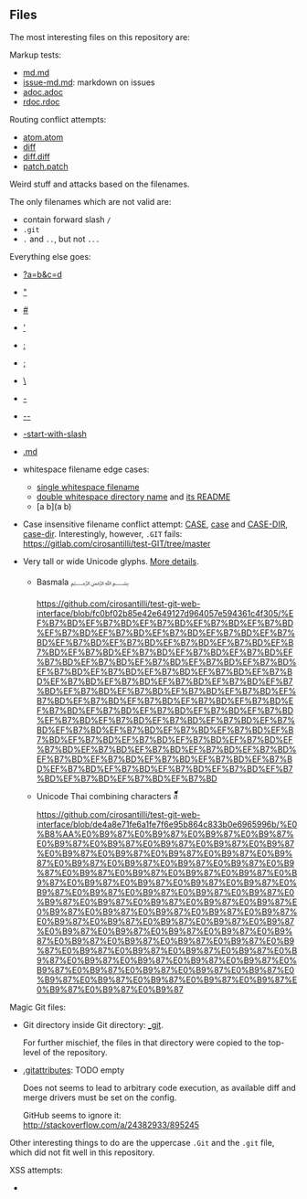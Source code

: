 ## Files

The most interesting files on this repository are:

Markup tests:

- [md.md](markdown.md)
- [issue-md.md](issue-markdown.md): markdown on issues
- [adoc.adoc](adoc.adoc)
- [rdoc.rdoc](rdoc.rdoc)

Routing conflict attempts:

- [atom.atom](atom.atom)
- [diff](diff)
- [diff.diff](diff.diff)
- [patch.patch](patch.patch)

Weird stuff and attacks based on the filenames.

The only filenames which are not valid are:

- contain forward slash `/`
- `.git`
- `.` and `..`, but not `...`

Everything else goes:

-   [?a=b&c=d](?a=b&c=d)

-   ["](")

-   [#](#)

-   ['](')

-   [:](:)

-   [;](;)

-   [\\](\\)

-   [-](-)

-   [--](--)

-   [-start-with-slash](-start-with-slash)

-   [\.md](\.md)

-   whitespace filename edge cases:

    - [single whitespace filename](%20)
    - [double whitespace directory name](%20%20/) and [its README](%20%20/README.md)
    - [a b](a b)

-   Case insensitive filename conflict attempt: [CASE](CASE), [case](case) and [CASE-DIR](CASE-DIR), [case-dir](case-dir). Interestingly, however, `.GIT` fails: <https://gitlab.com/cirosantilli/test-GIT/tree/master>

-   Very tall or wide Unicode glyphs. [More details](https://www.quora.com/What-are-the-coolest-Unicode-characters/answer/Ciro-Santilli-%E5%85%AD%E5%9B%9B%E4%BA%8B%E4%BB%B6-%E6%B3%95%E8%BD%AE%E5%8A%9F-%E7%BA%B3%E7%B1%B3%E6%AF%94%E4%BA%9A-%E5%A8%81%E8%A7%86).

    -   Basmala ﷽

        <https://github.com/cirosantilli/test-git-web-interface/blob/fc0bf02b85e42e649127d964057e594361c4f305/%EF%B7%BD%EF%B7%BD%EF%B7%BD%EF%B7%BD%EF%B7%BD%EF%B7%BD%EF%B7%BD%EF%B7%BD%EF%B7%BD%EF%B7%BD%EF%B7%BD%EF%B7%BD%EF%B7%BD%EF%B7%BD%EF%B7%BD%EF%B7%BD%EF%B7%BD%EF%B7%BD%EF%B7%BD%EF%B7%BD%EF%B7%BD%EF%B7%BD%EF%B7%BD%EF%B7%BD%EF%B7%BD%EF%B7%BD%EF%B7%BD%EF%B7%BD%EF%B7%BD%EF%B7%BD%EF%B7%BD%EF%B7%BD%EF%B7%BD%EF%B7%BD%EF%B7%BD%EF%B7%BD%EF%B7%BD%EF%B7%BD%EF%B7%BD%EF%B7%BD%EF%B7%BD%EF%B7%BD%EF%B7%BD%EF%B7%BD%EF%B7%BD%EF%B7%BD%EF%B7%BD%EF%B7%BD%EF%B7%BD%EF%B7%BD%EF%B7%BD%EF%B7%BD%EF%B7%BD%EF%B7%BD%EF%B7%BD%EF%B7%BD%EF%B7%BD%EF%B7%BD%EF%B7%BD%EF%B7%BD%EF%B7%BD%EF%B7%BD%EF%B7%BD%EF%B7%BD%EF%B7%BD%EF%B7%BD%EF%B7%BD%EF%B7%BD%EF%B7%BD%EF%B7%BD%EF%B7%BD%EF%B7%BD%EF%B7%BD%EF%B7%BD%EF%B7%BD%EF%B7%BD%EF%B7%BD%EF%B7%BD%EF%B7%BD%EF%B7%BD>

    -   Unicode Thai combining characters ส็็็็็็็็็็็็็็็็็็็็็็็็็็็็็็็็็็็็็็็็็็็็็็็็็็็็็็็็็็็็็็็็็็็็็็็็็็็็็็็็

        <https://github.com/cirosantilli/test-git-web-interface/blob/de4a8e71fe6a1fe7f6e95b864c833b0e6965996b/%E0%B8%AA%E0%B9%87%E0%B9%87%E0%B9%87%E0%B9%87%E0%B9%87%E0%B9%87%E0%B9%87%E0%B9%87%E0%B9%87%E0%B9%87%E0%B9%87%E0%B9%87%E0%B9%87%E0%B9%87%E0%B9%87%E0%B9%87%E0%B9%87%E0%B9%87%E0%B9%87%E0%B9%87%E0%B9%87%E0%B9%87%E0%B9%87%E0%B9%87%E0%B9%87%E0%B9%87%E0%B9%87%E0%B9%87%E0%B9%87%E0%B9%87%E0%B9%87%E0%B9%87%E0%B9%87%E0%B9%87%E0%B9%87%E0%B9%87%E0%B9%87%E0%B9%87%E0%B9%87%E0%B9%87%E0%B9%87%E0%B9%87%E0%B9%87%E0%B9%87%E0%B9%87%E0%B9%87%E0%B9%87%E0%B9%87%E0%B9%87%E0%B9%87%E0%B9%87%E0%B9%87%E0%B9%87%E0%B9%87%E0%B9%87%E0%B9%87%E0%B9%87%E0%B9%87%E0%B9%87%E0%B9%87%E0%B9%87%E0%B9%87%E0%B9%87%E0%B9%87%E0%B9%87%E0%B9%87%E0%B9%87%E0%B9%87%E0%B9%87%E0%B9%87%E0%B9%87%E0%B9%87%E0%B9%87%E0%B9%87%E0%B9%87%E0%B9%87%E0%B9%87%E0%B9%87%E0%B9%87%E0%B9%87>

Magic Git files:

-   Git directory inside Git directory: [_git](_git).

    For further mischief, the files in that directory were copied to the top-level of the repository.

-   [.gitattributes](.gitattributes): TODO empty

    Does not seems to lead to arbitrary code execution, as available diff and merge drivers must be set on the config.

    GitHub seems to ignore it: <http://stackoverflow.com/a/24382933/895245>

Other interesting things to do are the uppercase `.Git` and the `.git` file, which did not fit well in this repository.

XSS attempts:

- [<script>](<script>)
- `<script src="data:text;utf8,alert('xss')">`
- [svg.svg](svg.svg), with an XSS attempt
  - [svg-foreignObject.svg](svg-foreignObject.svg), CSS + XSS attempt
- [sym-xss](sym-xss). It's path is an XSS attempt.
